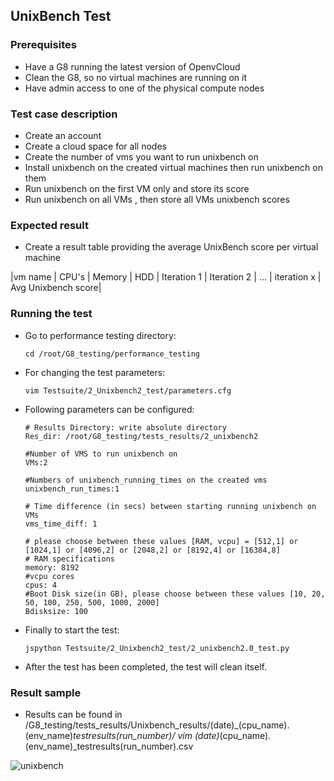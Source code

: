 ## UnixBench Test

### Prerequisites
- Have a G8 running the latest version of OpenvCloud
- Clean the G8, so no virtual machines are running on it
- Have admin access to one of the physical compute nodes

### Test case description
- Create an account
- Create a cloud space for all nodes
- Create the number of vms you want to run unixbench on
- Install unixbench on the created virtual machines then run unixbench on them
- Run unixbench on the first VM only and store its score
- Run unixbench on all VMs , then store all VMs unixbench scores


### Expected result
- Create a result table providing the average UnixBench score per virtual machine  

|vm name  | CPU's  | Memory | HDD | Iteration 1 | Iteration 2 | ... | iteration x | Avg Unixbench score|

### Running the test
- Go to performance testing directory: 
  ```
  cd /root/G8_testing/performance_testing
  ```
- For changing the test parameters:
  ```
  vim Testsuite/2_Unixbench2_test/parameters.cfg 
  ```
- Following parameters can be configured:
  ```  
  # Results Directory: write absolute directory
  Res_dir: /root/G8_testing/tests_results/2_unixbench2

  #Number of VMS to run unixbench on
  VMs:2

  #Numbers of unixbench_running_times on the created vms
  unixbench_run_times:1

  # Time difference (in secs) between starting running unixbench on VMs
  vms_time_diff: 1

  # please choose between these values [RAM, vcpu] = [512,1] or [1024,1] or [4096,2] or [2048,2] or [8192,4] or [16384,8]
  # RAM specifications
  memory: 8192
  #vcpu cores
  cpus: 4
  #Boot Disk size(in GB), please choose between these values [10, 20, 50, 100, 250, 500, 1000, 2000]
  Bdisksize: 100
  ```
- Finally to start the test:
  ```
  jspython Testsuite/2_Unixbench2_test/2_unixbench2.0_test.py 
  ```
- After the test has been completed, the test will clean itself.

### Result sample
- Results can be found in /G8_testing/tests_results/Unixbench_results/(date)_(cpu_name).(env_name)_testresults(run_number)/
vim (date)_(cpu_name).(env_name)_testresults(run_number).csv


![unixbench](https://cloud.githubusercontent.com/assets/15011431/14142022/b3a054de-f68b-11e5-8996-259aca0fba93.png)

